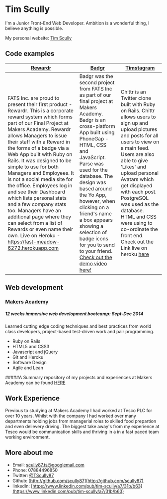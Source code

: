 Tim Scully
===========
I'm a Junior Front-End Web Developer. Ambition is a wonderful thing, I believe anything is possible.

My personal website: [Tim Scully](http://timscully.co.uk)

Code examples
---------------

|[Rewardr](http://github.com/hatstephens/FATS_rewardr)|[Badgr](http://github.com/scully87/FATS_badgr)|[Timstagram](http://github.com/Scully87/TIMstagram)|
| ------------- | ------------ |  ----------  |
|FATS Inc. are proud to present their first product - Rewardr. This is a corporate reward system which forms part of our Final Project at Makers Academy. Rewardr allows Managers to issue their staff with a Reward in the forms of a badge via a Web App built with Ruby on Rails. It was designed to be simple to use for both Managers and Employees. It is not a social media site for the office. Employees log in and see their Dashboard which lists personal stats and a few company stats too. Managers have an additional page where they can select from a list of Rewards or even name their own. Live on Heroku - https://fast-meadow-6272.herokuapp.com|Badgr was the second project from FATS Inc as part of our final project at Makers Academy. Badgr is an cross-platform App built using PhoneGap - HTML, CSS and JavaScript. Parse was used for the database. The design was based around the Yo App, however, when clicking on a friend's name a box appears showing a selection of badge icons for you to send to your friend. [Check out the demo video here!](https://www.youtube.com/watch?v=sUN0YaqLpF8&list=UU1NQjRun26caQPa6D6j3dsg)|Chittr is an Twitter clone built with Ruby on Rails. Chittr allows users to sign up and upload pictures and posts for all users to view on a main feed. Users are also able to give 'Likes' and upload personal Avatars which get displayed with each post. PostgreSQL was used as the database. HTML and CSS were using to co-ordinate the front end. Check out the Link live on heroku [here](http://chittr-chittr.herokuapp.com/)|

Web development
----------------

### [Makers Academy](http://makersacademy.com)
##### 12 weeks immersive web development bootcamp: Sept-Dec 2014
Learned cutting edge coding techniques and best practices from world class developers, project-based test-driven work and pair programming.

- Ruby on Rails
- HTML5 and CSS3
- Javascript and jQuery
- Git and Heroku
- Software Design
- Agile and Lean

#####A Summary repository of my projects and experiences at Makers Academy can be found [HERE](https://github.com/Scully87/Makers_Academy)

Work Experience
-----------------
Previous to studying at Makers Academy I had worked at Tesco PLC for over 10 years. Whilst with the company I had worked over many departments holding jobs from managerial roles to skilled food prepartion and even delievery driving.
The biggest take away's from my experience at Tesco would be communication skills and thriving in a in a fast paced team working environment.

More about me
---------------

- Email: scully87.ts@googlemail.com
- Phone: 07884496850
- Twitter: [@TScully87](https://twitter.com/TScully87)
- Github: [http://github.com/scully87](http://github.com/scully87)
- linkedIn: [https://www.linkedin.com/pub/tim-scully/a7/31b/b63](https://www.linkedin.com/pub/tim-scully/a7/31b/b63)


[Personal Site]:http://timscully.co.uk